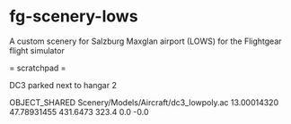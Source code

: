 # fg-scenery-lows

A custom scenery for Salzburg Maxglan airport (LOWS) for the Flightgear flight simulator

= scratchpad =

DC3 parked next to hangar 2

OBJECT_SHARED Scenery/Models/Aircraft/dc3_lowpoly.ac 13.00014320 47.78931455 431.6473 323.4 0.0 -0.0
